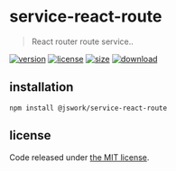 # service-react-route
> React router route service..

[![version][version-image]][version-url]
[![license][license-image]][license-url]
[![size][size-image]][size-url]
[![download][download-image]][download-url]

## installation
```shell
npm install @jswork/service-react-route
```

## license
Code released under [the MIT license](https://github.com/afeiship/service-react-route/blob/master/LICENSE.txt).

[version-image]: https://img.shields.io/npm/v/@jswork/service-react-route
[version-url]: https://npmjs.org/package/@jswork/service-react-route

[license-image]: https://img.shields.io/npm/l/@jswork/service-react-route
[license-url]: https://github.com/afeiship/service-react-route/blob/master/LICENSE.txt

[size-image]: https://img.shields.io/bundlephobia/minzip/@jswork/service-react-route
[size-url]: https://github.com/afeiship/service-react-route/blob/master/dist/service-react-route.min.js

[download-image]: https://img.shields.io/npm/dm/@jswork/service-react-route
[download-url]: https://www.npmjs.com/package/@jswork/service-react-route
